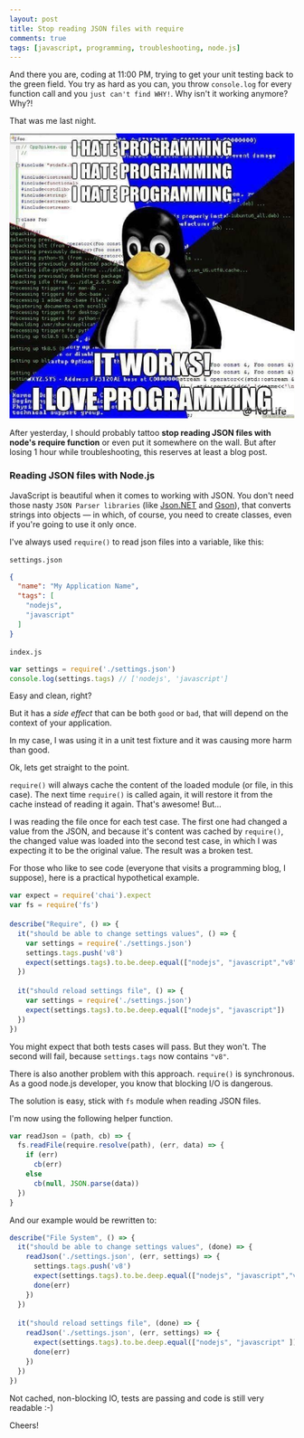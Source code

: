 ```yaml
---
layout: post
title: Stop reading JSON files with require
comments: true
tags: [javascript, programming, troubleshooting, node.js]
---
```


And there you are, coding at 11:00 PM, trying to get your unit testing back to the green field. You try as hard as you can, you throw `console.log` for every function call and you `just can't find WHY!`. Why isn't it working anymore? Why?!

That was me last night.

![](/public/images/hate-programming.jpg)

After yesterday, I should probably tattoo **stop reading JSON files with node's require function** or even put it somewhere on the wall. But after losing 1 hour while troubleshooting, this reserves at least a blog post.

### Reading JSON files with Node.js

JavaScript is  beautiful when it comes to working with JSON. You don't need those nasty `JSON Parser libraries` (like [Json.NET](http://www.newtonsoft.com/json) and [Gson](https://github.com/google/gson)), that converts strings into objects — in which, of course, you need to create classes, even if you're going to use it only once.

I've always used `require()` to read json files into a variable, like this:

`settings.json`

~~~json
{
  "name": "My Application Name",
  "tags": [
    "nodejs",
    "javascript"
  ]
}
~~~

`index.js`

~~~javascript
var settings = require('./settings.json')
console.log(settings.tags) // ['nodejs', 'javascript']
~~~

Easy and clean, right?

But it has a *side effect* that can be both `good` or `bad`, that will depend on the context of your application.

In my case, I was using it in a unit test fixture and it was causing more harm than good.

Ok, lets get straight to the point.

`require()` will always cache the content of the loaded module (or file, in this case). The next time `require()` is called again, it will restore it from the cache instead of reading it again. That's awesome! But...

I was reading the file once for each test case. The first one had changed a value from the JSON, and because it's content was cached by `require()`, the changed value was loaded into the second test case, in which I was expecting it to be the original value. The result was a broken test.

For those who like to see code (everyone that visits a programming blog, I suppose), here is a practical hypothetical example.

~~~javascript
var expect = require('chai').expect
var fs = require('fs')

describe("Require", () => {
  it("should be able to change settings values", () => {
    var settings = require('./settings.json')
    settings.tags.push('v8')
    expect(settings.tags).to.be.deep.equal(["nodejs", "javascript","v8"])
  })

  it("should reload settings file", () => {
    var settings = require('./settings.json')
    expect(settings.tags).to.be.deep.equal(["nodejs", "javascript"])
  })
})
~~~

You might expect that both tests cases will pass. But they won't. The second will fail, because `settings.tags` now contains `"v8"`.

There is also another problem with this approach. `require()` is synchronous. As a good node.js developer, you know that blocking I/O is dangerous.

The solution is easy, stick with `fs` module when reading JSON files.

I'm now using the following helper function.

~~~javascript
var readJson = (path, cb) => {
  fs.readFile(require.resolve(path), (err, data) => {
    if (err)
      cb(err)
    else
      cb(null, JSON.parse(data))
  })
}
~~~

And our example would be rewritten to:

~~~javascript
describe("File System", () => {
  it("should be able to change settings values", (done) => {
    readJson('./settings.json', (err, settings) => {
      settings.tags.push('v8')
      expect(settings.tags).to.be.deep.equal(["nodejs", "javascript","v8"])
      done(err)
    })
  })

  it("should reload settings file", (done) => {
    readJson('./settings.json', (err, settings) => {
      expect(settings.tags).to.be.deep.equal(["nodejs", "javascript" ])
      done(err)
    })
  })
})
~~~

Not cached, non-blocking IO, tests are passing and code is still very readable :-)

Cheers!
